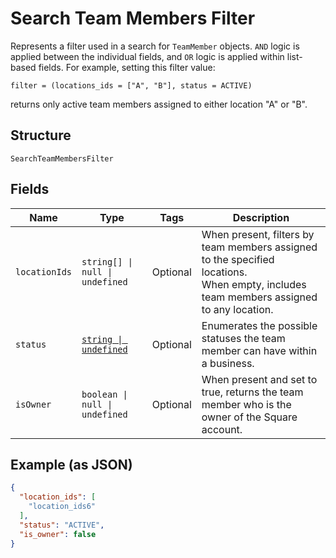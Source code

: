 
# Search Team Members Filter

Represents a filter used in a search for `TeamMember` objects. `AND` logic is applied
between the individual fields, and `OR` logic is applied within list-based fields.
For example, setting this filter value:

```
filter = (locations_ids = ["A", "B"], status = ACTIVE)
```

returns only active team members assigned to either location "A" or "B".

## Structure

`SearchTeamMembersFilter`

## Fields

| Name | Type | Tags | Description |
|  --- | --- | --- | --- |
| `locationIds` | `string[] \| null \| undefined` | Optional | When present, filters by team members assigned to the specified locations.<br/>When empty, includes team members assigned to any location. |
| `status` | [`string \| undefined`](../models/team-member-status.md) | Optional | Enumerates the possible statuses the team member can have within a business. |
| `isOwner` | `boolean \| null \| undefined` | Optional | When present and set to true, returns the team member who is the owner of the Square account. |

## Example (as JSON)

```json
{
  "location_ids": [
    "location_ids6"
  ],
  "status": "ACTIVE",
  "is_owner": false
}
```

